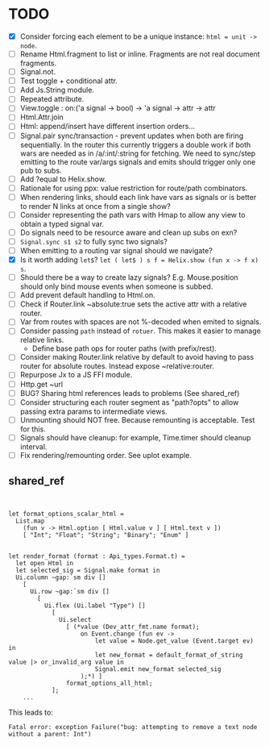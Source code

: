 # TODO

- [x] Consider forcing each element to be a unique instance: `html = unit -> node`.
- [ ] Rename Html.fragment to list or inline. Fragments are not real document fragments.
- [ ] Signal.not.
- [ ] Test toggle + conditional attr.
- [ ] Add Js.String module.
- [ ] Repeated attribute.
- [ ] View.toggle : on:('a signal -> bool) -> 'a signal -> attr -> attr
- [ ] Html.Attr.join
- [ ] Html: append/insert have different insertion orders...
- [ ] Signal.pair sync/transaction - prevent updates when both are firing sequentially. In the router this currently triggers a double work if both wars are needed as in /a/:int/:string for fetching. We need to sync/step emitting to the route var/args signals and emits should trigger only one pub to subs.
- [ ] Add ?equal to Helix.show.
- [ ] Rationale for using ppx: value restriction for route/path combinators.
- [ ] When rendering links, should each link have vars as signals or is better to render N links at once from a single show?
- [ ] Consider representing the path vars with Hmap to allow any view to obtain a typed signal var.
- [ ] Do signals need to be resource aware and clean up subs on exn?
- [ ] `Signal.sync s1 s2` to fully sync two signals?
- [ ] When emitting to a routing var signal should we navigate?
- [x] Is it worth adding `let$`? `let ( let$ ) s f = Helix.show (fun x -> f x) s`.
- [ ] Should there be a way to create lazy signals? E.g. Mouse.position should only bind mouse events when someone is subbed.
- [ ] Add prevent default handling to Html.on.
- [ ] Check if Router.link ~absolute:true sets the active attr with a relative router.
- [ ] Var from routes with spaces are not %-decoded when emited to signals.
- [ ] Consider passing `path` instead of `rotuer`. This makes it easier to manage relative links.
    - Define base path ops for router paths (with prefix/rest).
- [ ] Consider making Router.link relative by default to avoid having to pass router for absolute routes. Instead expose ~relative:router.
- [ ] Repurpose Jx to a JS FFI module.
- [ ] Http.get ~url
- [ ] BUG? Sharing html references leads to problems (See shared_ref)
- [ ] Consider structuring each router segment as "path?opts" to allow passing extra params to intermediate views.
- [ ] Unmounting should NOT free. Because remounting is acceptable. Test for this.
- [ ] Signals should have cleanup: for example, Time.timer should cleanup interval.
- [ ] Fix rendering/remounting order. See uplot example.

## shared_ref

```
    

let format_options_scalar_html =
  List.map
    (fun v -> Html.option [ Html.value v ] [ Html.text v ])
    [ "Int"; "Float"; "String"; "Binary"; "Enum" ]


let render_format (format : Api_types.Format.t) =
  let open Html in
  let selected_sig = Signal.make format in
  Ui.column ~gap:`sm div []
    [
      Ui.row ~gap:`sm div []
        [
          Ui.flex (Ui.label "Type") []
            [
              Ui.select
                [ (*value (Dev_attr_fmt.name format);
                    on Event.change (fun ev ->
                        let value = Node.get_value (Event.target ev) in
                        let new_format = default_format_of_string value |> or_invalid_arg value in
                        Signal.emit new_format selected_sig
                    );*) ]
                format_options_all_html;
            ];
    ...
```

This leads to:

```
Fatal error: exception Failure("bug: attempting to remove a text node without a parent: Int") 
```
